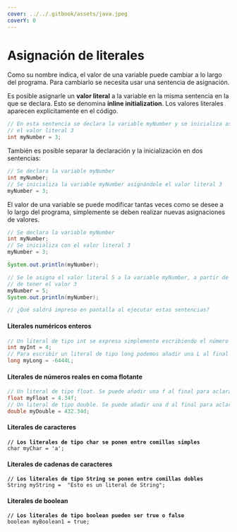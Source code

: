 ```yaml
---
cover: ../../.gitbook/assets/java.jpeg
coverY: 0
---
```


# Asignación de literales

Como su nombre indica, el valor de una variable puede cambiar a lo largo del programa. Para cambiarlo se necesita usar una sentencia de asignación.

Es posible asignarle un **valor literal** a la variable en la misma sentencia en la que se declara. Esto se denomina **inline initialization**. Los valores literales aparecen explicitamente en el código.

```java
// En esta sentencia se declara la variable myNumber y se inicializa asignándole 
// el valor literal 3
int myNumber = 3;
```

También es posible separar la declaración y la inicialización en dos sentencias:

```java
// Se declara la variable myNumber
int myNumber;
// Se inicializa la variable myNumber asignándole el valor literal 3
myNumber = 3;
```

El valor de una variable se puede modificar tantas veces como se desee a lo largo del programa, simplemente se deben realizar nuevas asignaciones de valores.

```java
// Se declara la variable myNumber
int myNumber;
// Se inicializa con el valor literal 3
myNumber = 3;

System.out.println(myNumber);

// Se le asigna el valor literal 5 a la variable myNumber, a partir de aquí deja
// de tener el valor 3
myNumber = 5;
System.out.println(myNumber);

// ¿Qué saldrá impreso en pantalla al ejecutar estas sentencias?
```

#### Literales numéricos enteros

```java
// Un literal de tipo int se expresa simplemente escribiendo el número
int myInt = 4;
// Para escribir un literal de tipo long podemos añadir una L al final
long myLong = -6444L;
```

#### Literales de números reales en coma flotante

```java
// Un literal de tipo float. Se puede añadir una f al final para aclarar el tipo.
float myFloat = 4.34f;
// Un literal de tipo double. Se puede añadir una d al final para aclarar el tipo.
double myDouble = 432.34d;
```

#### Literales de caracteres

<pre class="language-java"><code class="lang-java"><strong>// Los literales de tipo char se ponen entre comillas simples
</strong>char myChar = 'a';
</code></pre>

#### Literales de cadenas de caracteres

<pre class="language-java"><code class="lang-java"><strong>// Los literales de tipo String se ponen entre comillas dobles
</strong>String myString =  "Esto es un literal de String";
</code></pre>

#### Literales de boolean

<pre class="language-java"><code class="lang-java"><strong>// Los literales de tipo boolean pueden ser true o false
</strong>boolean myBoolean1 = true;
</code></pre>
